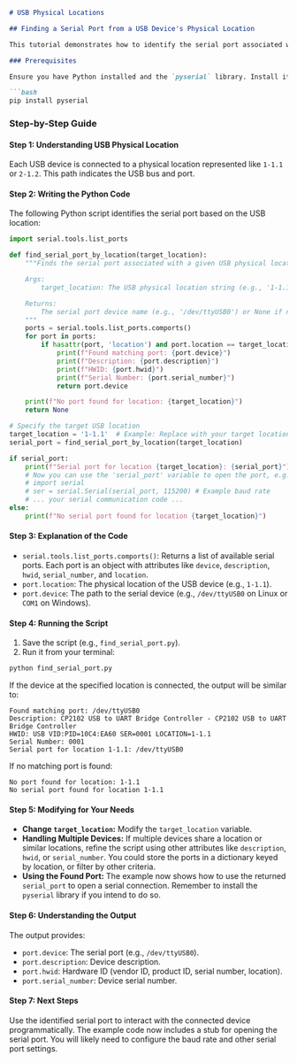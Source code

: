 ```markdown
# USB Physical Locations

## Finding a Serial Port from a USB Device's Physical Location

This tutorial demonstrates how to identify the serial port associated with a USB device based on its physical location (bus and device IDs). This is useful when you need to know which serial port corresponds to a device connected to a specific USB port on your system.

### Prerequisites

Ensure you have Python installed and the `pyserial` library. Install it using:

```bash
pip install pyserial
```

### Step-by-Step Guide

#### Step 1: Understanding USB Physical Location

Each USB device is connected to a physical location represented like `1-1.1` or `2-1.2`. This path indicates the USB bus and port.

#### Step 2: Writing the Python Code

The following Python script identifies the serial port based on the USB location:

```python
import serial.tools.list_ports

def find_serial_port_by_location(target_location):
    """Finds the serial port associated with a given USB physical location.

    Args:
        target_location: The USB physical location string (e.g., '1-1.1').

    Returns:
        The serial port device name (e.g., '/dev/ttyUSB0') or None if not found.
    """
    ports = serial.tools.list_ports.comports()
    for port in ports:
        if hasattr(port, 'location') and port.location == target_location:
            print(f"Found matching port: {port.device}")
            print(f"Description: {port.description}")
            print(f"HWID: {port.hwid}")
            print(f"Serial Number: {port.serial_number}")
            return port.device

    print(f"No port found for location: {target_location}")
    return None

# Specify the target USB location
target_location = '1-1.1'  # Example: Replace with your target location
serial_port = find_serial_port_by_location(target_location)

if serial_port:
    print(f"Serial port for location {target_location}: {serial_port}")
    # Now you can use the 'serial_port' variable to open the port, e.g.:
    # import serial
    # ser = serial.Serial(serial_port, 115200) # Example baud rate
    # ... your serial communication code ...
else:
    print(f"No serial port found for location {target_location}")

```

#### Step 3: Explanation of the Code

*   `serial.tools.list_ports.comports()`: Returns a list of available serial ports. Each port is an object with attributes like `device`, `description`, `hwid`, `serial_number`, and `location`.
*   `port.location`: The physical location of the USB device (e.g., `1-1.1`).
*   `port.device`: The path to the serial device (e.g., `/dev/ttyUSB0` on Linux or `COM1` on Windows).

#### Step 4: Running the Script

1.  Save the script (e.g., `find_serial_port.py`).
2.  Run it from your terminal:

```bash
python find_serial_port.py
```

If the device at the specified location is connected, the output will be similar to:

```
Found matching port: /dev/ttyUSB0
Description: CP2102 USB to UART Bridge Controller - CP2102 USB to UART Bridge Controller
HWID: USB VID:PID=10C4:EA60 SER=0001 LOCATION=1-1.1
Serial Number: 0001
Serial port for location 1-1.1: /dev/ttyUSB0
```

If no matching port is found:

```
No port found for location: 1-1.1
No serial port found for location 1-1.1
```

#### Step 5: Modifying for Your Needs

*   **Change `target_location`:** Modify the `target_location` variable.
*   **Handling Multiple Devices:**  If multiple devices share a location or similar locations, refine the script using other attributes like `description`, `hwid`, or `serial_number`.  You could store the ports in a dictionary keyed by location, or filter by other criteria.
*   **Using the Found Port:** The example now shows how to use the returned `serial_port` to open a serial connection.  Remember to install the `pyserial` library if you intend to do so.

#### Step 6: Understanding the Output

The output provides:

*   `port.device`: The serial port (e.g., `/dev/ttyUSB0`).
*   `port.description`: Device description.
*   `port.hwid`: Hardware ID (vendor ID, product ID, serial number, location).
*   `port.serial_number`: Device serial number.

#### Step 7: Next Steps

Use the identified serial port to interact with the connected device programmatically.  The example code now includes a stub for opening the serial port.  You will likely need to configure the baud rate and other serial port settings.
